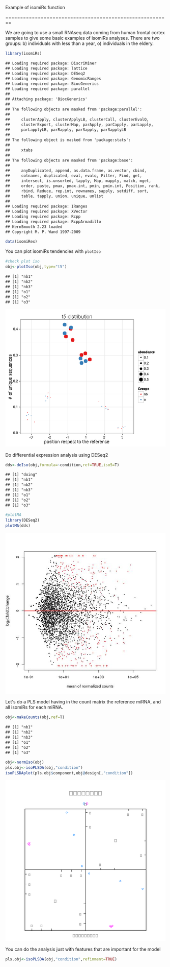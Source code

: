 <!--
%\VignetteEngine{knitr::knitr}
%\VignetteIndexEntry{An Introduction to the IsomiR package}
-->

Example of isomiRs function 

========================================================

We are going to use a small RNAseq data coming from human frontal cortex samples to give some basic examples of isomiRs analyses. There are two groups: b) individuals with less than a year, o) individuals in the eldery.



```r
library(isomiRs)
```

```
## Loading required package: DiscriMiner
## Loading required package: lattice
## Loading required package: DESeq2
## Loading required package: GenomicRanges
## Loading required package: BiocGenerics
## Loading required package: parallel
## 
## Attaching package: 'BiocGenerics'
## 
## The following objects are masked from 'package:parallel':
## 
##     clusterApply, clusterApplyLB, clusterCall, clusterEvalQ,
##     clusterExport, clusterMap, parApply, parCapply, parLapply,
##     parLapplyLB, parRapply, parSapply, parSapplyLB
## 
## The following object is masked from 'package:stats':
## 
##     xtabs
## 
## The following objects are masked from 'package:base':
## 
##     anyDuplicated, append, as.data.frame, as.vector, cbind,
##     colnames, duplicated, eval, evalq, Filter, Find, get,
##     intersect, is.unsorted, lapply, Map, mapply, match, mget,
##     order, paste, pmax, pmax.int, pmin, pmin.int, Position, rank,
##     rbind, Reduce, rep.int, rownames, sapply, setdiff, sort,
##     table, tapply, union, unique, unlist
## 
## Loading required package: IRanges
## Loading required package: XVector
## Loading required package: Rcpp
## Loading required package: RcppArmadillo
## KernSmooth 2.23 loaded
## Copyright M. P. Wand 1997-2009
```

```r
data(isomiRex)
```


You can plot isomiRs tendencies with `plotIso`


```r
#check plot iso
obj<-plotIso(obj,type="t5")
```

```
## [1] "nb1"
## [1] "nb2"
## [1] "nb3"
## [1] "o1"
## [1] "o2"
## [1] "o3"
```

![plot of chunk unnamed-chunk-2](figure/unnamed-chunk-2.png) 


Do differential expression analysis using DESeq2


```r
dds<-deIso(obj,formula=~condition,ref=TRUE,iso5=T)
```

```
## [1] "doing"
## [1] "nb1"
## [1] "nb2"
## [1] "nb3"
## [1] "o1"
## [1] "o2"
## [1] "o3"
```

```r
#plotMA
library(DESeq2)
plotMA(dds)
```

![plot of chunk unnamed-chunk-3](figure/unnamed-chunk-3.jpeg) 


Let's do a PLS model having in the count matrix the reference miRNA, and all isomiRs for each miRNA.


```r
obj<-makeCounts(obj,ref=T)
```

```
## [1] "nb1"
## [1] "nb2"
## [1] "nb3"
## [1] "o1"
## [1] "o2"
## [1] "o3"
```

```r
obj<-normIso(obj)
pls.obj<-isoPLSDA(obj,"condition")
isoPLSDAplot(pls.obj$component,obj@design[,"condition"])
```

![plot of chunk unnamed-chunk-4](figure/unnamed-chunk-4.png) 


You can do the analysis just with features that are important for the model


```r
pls.obj<-isoPLSDA(obj,"condition",refinment=TRUE)
```

